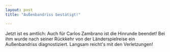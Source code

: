 ```yaml
---
layout: post
title: "Außenbandriss bestätigt!"

---
```


Jetzt ist es amtlich: Auch für Carlos Zambrano ist die Hinrunde beendet! Bei ihm wurde nach seiner Rückkehr von der Länderspielreise ein Außenbandriss diagnostiziert. Langsam reicht's mit den Verletzungen!



